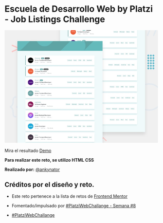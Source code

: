 # Escuela de Desarrollo Web by Platzi - Job Listings Challenge

![Design preview for the Job Listings coding challenge](./design/desktop-preview.jpg)

Mira el resultado [Demo](https://job-list-s8.vercel.app/)

**Para realizar este reto, se utilizo HTML CSS**

**Realizado por:** [@ankynator](https://twitter.com/ankynator)

## Créditos por el diseño y reto.

- Este reto pertenece a la lista de retos de [Frontend Mentor](https://www.frontendmentor.io)

- Fomentado/impulsado por [#PlatziWebChallange - Semana #8](https://platzi.com/comunidad/platziwebchallange-semana-8/)

- [#PlatziWebChallange](https://platzi.com/blog/platzi_web_challenge/)
